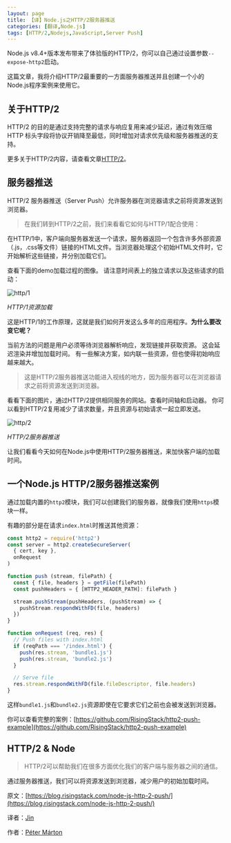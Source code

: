 ```yaml
---
layout: page
title: 【译】Node.js之HTTP/2服务器推送
categories: [翻译,Node.js]
tags: [HTTP/2,Nodejs,JavaScript,Server Push]
---
```


Node.js v8.4+版本发布带来了体验版的HTTP/2，你可以自己通过设置参数`--expose-http2`启动。

这篇文章，我将介绍HTTP/2最重要的一方面服务器推送并且创建一个小的Node.js程序案例来使用它。

## 关于HTTP/2
HTTP/2 的目的是通过支持完整的请求与响应复用来减少延迟，通过有效压缩 HTTP 标头字段将协议开销降至最低，同时增加对请求优先级和服务器推送的支持。

更多关于HTTP/2内容，请查看文章[HTTP/2](https://developers.google.com/web/fundamentals/performance/http2/)。

## 服务器推送
HTTP/2 服务器推送（Server Push）允许服务器在浏览器请求之前将资源发送到浏览器。

> 在我们转到HTTP/2之前，我们来看看它如何与HTTP/1配合使用：

在HTTP/1中，客户端向服务器发送一个请求，服务器返回一个包含许多外部资源（.js，.css等文件）链接的HTML文件。当浏览器处理这个初始HTML文件时，它开始解析这些链接，并分别加载它们。

查看下面的demo加载过程的图像。 请注意时间表上的独立请求以及这些请求的启动：

![http/1]({{site.baseurl}}/images/2017/0901_01.png)

*HTTP/1资源加载*

这是HTTP/1的工作原理，这就是我们如何开发这么多年的应用程序。**为什么要改变它呢？**


当前方法的问题是用户必须等待浏览器解析响应，发现链接并获取资源。 这会延迟渲染并增加加载时间。 有一些解决方案，如内联一些资源，但也使得初始响应越来越大。

> 这是HTTP/2服务器推送功能进入视线的地方，因为服务器可以在浏览器请求之前将资源发送到浏览器。

看看下面的图片，通过HTTP/2提供相同服务的网站。查看时间轴和启动器。 你可以看到HTTP/2复用减少了请求数量，并且资源与初始请求一起立即发送。

![http/2]({{site.baseurl}}/images/2017/0901_02.png)

*HTTP/2服务器推送*

让我们看看今天如何在Node.js中使用HTTP/2服务器推送，来加快客户端的加载时间。

## 一个Node.js HTTP/2服务器推送案例
通过加载内置的`http2`模块，我们可以创建我们的服务器，就像我们使用`https`模块一样。

有趣的部分是在请求`index.html`时推送其他资源：

```js
const http2 = require('http2')  
const server = http2.createSecureServer(  
  { cert, key },
  onRequest
)

function push (stream, filePath) {  
  const { file, headers } = getFile(filePath)
  const pushHeaders = { [HTTP2_HEADER_PATH]: filePath }

  stream.pushStream(pushHeaders, (pushStream) => {
    pushStream.respondWithFD(file, headers)
  })
}

function onRequest (req, res) {  
  // Push files with index.html
  if (reqPath === '/index.html') {
    push(res.stream, 'bundle1.js')
    push(res.stream, 'bundle2.js')
  }

  // Serve file
  res.stream.respondWithFD(file.fileDescriptor, file.headers)
}
```

这样`bundle1.js`和`bundle2.js`资源即使在它要求它们之前也会被发送到浏览器。

你可以查看完整的案例：[https://github.com/RisingStack/http2-push-example](https://github.com/RisingStack/http2-push-example)

## HTTP/2 & Node

> HTTP/2可以帮助我们在很多方面优化我们的客户端与服务器之间的通信。

通过服务器推送，我们可以将资源发送到浏览器，减少用户的初始加载时间。

原文：[https://blog.risingstack.com/node-js-http-2-push/](https://blog.risingstack.com/node-js-http-2-push/)

译者：[Jin](https://github.com/Yi-love)

作者：[Péter Márton](https://twitter.com/slashdotpeter)